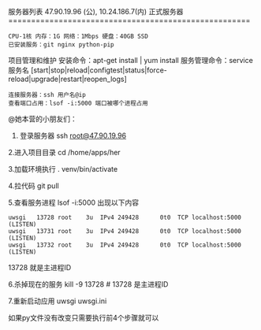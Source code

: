服务器列表
    47.90.19.96 (公), 10.24.186.7(内) 正式服务器
    =====================================================

    CPU-1核 内存：1G 网络：1Mbps 硬盘：40GB SSD
    已安装服务：git nginx python-pip

项目管理和维护
    安装命令：apt-get install | yum install
    服务管理命令：service 服务名 [start|stop|reload|configtest|status|force-reload|upgrade|restart|reopen_logs]


    连接服务器：ssh 用户名@ip
    查看端口占用：lsof -i:5000 端口被哪个进程占用

@她本营的小朋友们：

1. 登录服务器
ssh root@47.90.19.96

2.进入项目目录
cd /home/apps/her

3.加载环境执行
. venv/bin/activate

4.拉代码
git pull

5.查看服务进程
lsof -i:5000
出现以下内容

    uwsgi   13728 root    3u  IPv4 249428      0t0  TCP localhost:5000 (LISTEN)
    uwsgi   13731 root    3u  IPv4 249428      0t0  TCP localhost:5000 (LISTEN)
    uwsgi   13732 root    3u  IPv4 249428      0t0  TCP localhost:5000 (LISTEN)

13728 就是主进程ID

6.杀掉现在的服务
kill -9 13728  # 13728 是主进程ID

7.重新启动应用
uwsgi uwsgi.ini

如果py文件没有改变只需要执行前4个步骤就可以